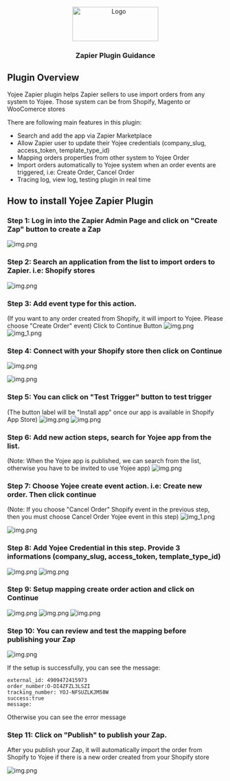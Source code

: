 <div id="top"></div>
<!-- PROJECT LOGO -->
<br />
<div align="center">
  <a href="https://yojee.com/">
    <img src="https://yojee.com/wp-content/uploads/2021/11/Logo-1.png" alt="Logo" width="200" height="80">
  </a>
<h3 align="center">Zapier Plugin Guidance</h3>
</div>

<!-- PLUGIN OVERVIEW -->
## Plugin Overview

Yojee Zapier plugin helps Zapier sellers to use import orders from any system to Yojee. Those system can be from Shopify, Magento or WooComerce stores

There are following main features in this plugin:
* Search and add the app via Zapier Marketplace
* Allow Zapier user to update their Yojee credentials (company_slug, access_token, template_type_id)
* Mapping orders properties from other system to Yojee Order 
* Import orders automatically to Yojee system when an order events are triggered, i.e: Create Order, Cancel Order
* Tracing log, view log, testing plugin in real time

## How to install Yojee Zapier Plugin

### Step 1: Log in into the Zapier Admin Page and click on "Create Zap" button to create a Zap
![img.png](zapier-dashboard.png)

### Step 2: Search an application from the list to import orders to Zapier. i.e: Shopify stores
![img.png](search.png)

### Step 3: Add event type for this action. 
(If you want to any order created from Shopify, it will import to Yojee. Please choose "Create Order" event)
Click to Continue Button
![img.png](shopify-order-types.png)
![img_1.png](shopify-create-order.png)

### Step 4: Connect with your Shopify store then click on Continue

![img.png](shopify-account.png)

![img.png](Contiue-account.png)

### Step 5: You can click on "Test Trigger" button to test trigger
(The button label will be "Install app" once our app is available in Shopify App Store)
![img.png](test-trigger.png)
![img.png](test-trigger-result.png)

### Step 6: Add new action steps, search for Yojee app from the list. 
(Note: When the Yojee app is published, we can search from the list, otherwise you have to be invited to use Yojee app)
![img.png](yojee-create-action.png)

### Step 7: Choose Yojee create event action. i.e: Create new order. Then click continue
(Note: If you choose "Cancel Order" Shopify event in the previous step, then you must choose Cancel Order Yojee event in this step)
![img_1.png](yojee-create.png)

![img.png](yojee-create-continue.png)

### Step 8: Add Yojee Credential in this step. Provide 3 informations (company_slug, access_token, template_type_id)
![img.png](choose-yojee-account.png)
![img.png](enter-yojee-credential.png)

### Step 9: Setup mapping create order action and click on Continue
![img.png](setup-1.png)
![img.png](setup-2.png)
![img.png](setup-3.png)

### Step 10: You can review and test the mapping before publishing your Zap
![img.png](review-and-test.png)

If the setup is successfully, you can see the message: 
```
external_id: 4909472415973
order_number:O-DI4ZFZL3LSZI
tracking_number: YOJ-NFSUZLKJM58W
success:true
message: 
```
Otherwise you can see the error message

### Step 11: Click on "Publish" to publish your Zap. 
After you publish your Zap, it will automatically import the order from Shopify to Yojee if there is a new order created from your Shopify store

![img.png](Publish.png)
